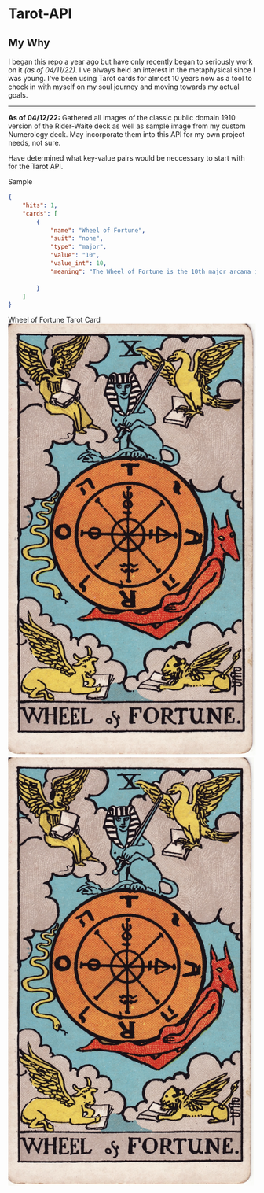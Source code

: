 # Tarot-API
## My Why

I began this repo a year ago but have only recently began to seriously work on it *(as of 04/11/22)*. I've always held an interest in the metaphysical since I was young. I've been using Tarot cards for almost 10 years now as a tool to check in with myself on my soul journey and moving towards my actual goals. 

------

**As of 04/12/22:** Gathered all images of the classic public domain 1910 version of the Rider-Waite deck as well as sample image from my custom Numerology deck. May incorporate them into this API for my own project needs, not sure. 

Have determined what key-value pairs would be neccessary to start with for the Tarot API. 

Sample

```json
{
    "hits": 1,
    "cards": [
        {
            "name": "Wheel of Fortune",
            "suit": "none",
            "type": "major",
            "value": "10",
            "value_int": 10,
            "meaning": "The Wheel of Fortune is the 10th major arcana in the traditional Rider-Waite Deck. It represents fate, destiny, and a reminder that life is cyclic in nature. The imagery on the card shows the fixed astrological signs from left to right: Aquarius, Scorpio, Taurus, and Leo. You also see creatures in the 4 corners that are representing the 4 elements of the minor arcana (air, water, earth, fire). Wheel of Fortune can signify major changes happening in one's life as well as opportunities. But what goes up must come down and depending on the querent's energy and where they are in life it can signify mishaps and unexpected circumstances."

        }
    ]
}
```
Wheel of Fortune Tarot Card
![alt text](/assets/1910tarot/10wheel.jpg "Wheel of Fortune")
<img src = "/assets/1910tarot/10wheel.jpg" width= "500">

